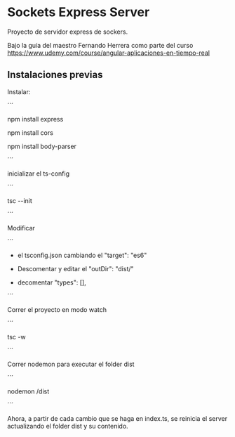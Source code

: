 # Sockets Express Server

Proyecto de servidor express de sockers.

Bajo la guía del maestro Fernando Herrera como parte del curso https://www.udemy.com/course/angular-aplicaciones-en-tiempo-real

## Instalaciones previas

Instalar:

´´´

npm install express

npm install cors

npm install body-parser

´´´

inicializar el ts-config

´´´

tsc --init

´´´

Modificar 

´´´

- el tsconfig.json cambiando el "target": "es6" 

- Descomentar y editar el "outDir": "dist/"

- decomentar "types": [], 

´´´

Correr el proyecto en modo watch

´´´

tsc -w

´´´

Correr nodemon para executar el folder dist

´´´

nodemon /dist

´´´

Ahora, a partir de cada cambio que se haga en index.ts, se reinicia el server actualizando
el folder dist y su contenido.